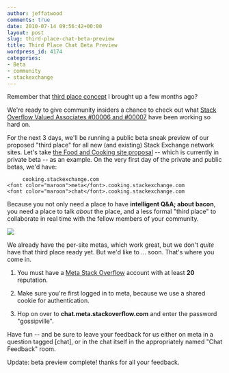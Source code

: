 ```yaml
---
author: jeffatwood
comments: true
date: 2010-07-14 09:56:42+00:00
layout: post
slug: third-place-chat-beta-preview
title: Third Place Chat Beta Preview
wordpress_id: 4174
categories:
- Beta
- community
- stackexchange
---
```


Remember that [third place concept](http://blog.stackoverflow.com/2010/04/do-trilogy-sites-need-a-third-place/) I brought up a few months ago?

We're ready to give community insiders a chance to check out what [Stack Overflow Valued Associates #00006 and #00007](http://blog.stackoverflow.com/2010/06/welcome-stack-overflow-valued-associates-00006-and-00007/) have been working so hard on.

For the next 3 days, we'll be running a public beta sneak preview of our proposed "third place" for all new (and existing) Stack Exchange network sites. Let's take [the Food and Cooking site proposal](http://area51.stackexchange.com/proposals/1288/food-and-cooking) -- which is currently in private beta -- as an example. On the very first day of the private and public betas, we'd have:


    
    
         cooking.stackexchange.com
    <font color="maroon">meta</font>.cooking.stackexchange.com
    <font color="maroon">chat</font>.cooking.stackexchange.com
    



Because you not only need a place to have **intelligent Q&A; about bacon**, you need a place to talk _about_ the place, and a less formal "third place" to collaborate in real time with the fellow members of your community.

![](http://blog.stackoverflow.com/wp-content/uploads/bacon-tuxedos-lr.jpg)

We already have the per-site metas, which work great, but we don't _quite_ have that third place ready yet. But we'd like to ... soon. That's where you come in.





  1. You must have a [Meta Stack Overflow](http://meta.stackoverflow.com) account with at least **20** reputation.

  2. Make sure you're first logged in to meta, because we use a shared cookie for authentication.

  3. Hop on over to **chat.meta.stackoverflow.com** and enter the password "gossipville".


Have fun -- and be sure to leave your feedback for us either on meta in a question tagged [chat], or in the chat itself in the appropriately named "Chat Feedback" room.

Update: beta preview complete! thanks for all your feedback.
